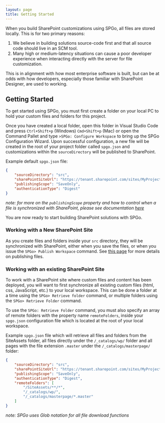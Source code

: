 ```yaml
---
layout: page
title: Getting Started
---
```


When you build SharePoint customizations using SPGo, all files are stored locally. This is for two primary reasons:
1. We believe in building solutions source-code first and that all source code should live in an SCM tool.
2. Many high or medium-latency situations can cause a poor developer experience when interacting directly with the server for file customization.

This is in alignment with how most enterprise software is built, but can be at odds with how developers, especially those familiar with SharePoint Designer, are used to working.

## Getting Started
To get started using SPGo, you must first create a folder on your local PC to hold your custom files and folders for this project.

Once you have created a local folder, open this folder in Visual Studio Code and press `Ctrl+Shift+p` (Windows) `Cmd+Shift+p` (Mac) or open the Command Pallet and type `>SPGo: Configure Workspace` to bring up the SPGo Configuration Wizard. Upon successful configuration, a new file will be created in the root of your project folder called `spgo.json` and customizations within the `sourceDirectory` will be published to SharePoint. 

Example default `spgo.json` file:
```json
{
    "sourceDirectory": "src",
    "sharePointSiteUrl": "https://tenant.sharepoint.com/sites/MyProject",
    "publishingScope": "SaveOnly",
    "authenticationType": "Digest"
} 
```
_note: for more on the `publishingScope` property and how to control when a file is synchronized with SharePoint, please see documentation [here](https://github.com/readysitego/spgo/wiki/Synchronizing-Files-with-SharePoint)_

You are now ready to start building SharePoint solutions with SPGo.

### Working with a New SharePoint Site
As you create files and folders inside your `src` directory, they will be synchronized with SharePoint, either when you save the files, or when you issue the `SPGo> Publish Workspace` command. See [this page](https://github.com/readysitego/spgo/wiki/Synchronizing-Files-with-SharePoint) for more details on publishing files.


### Working with an existing SharePoint Site
To work with a SharePoint site where custom files and content has been deployed, you will want to first synchronize all existing custom files (html, css, JavaScript, etc.) to your local workspace. This can be done a folder at a time using the `SPGo> Retrieve folder` command, or multiple folders using the `SPGo> Retrieve Folder` command.

To use the `SPGo: Retrieve Folder` command, you must also specify an array of remote folders with the property name `remoteFolders`, inside your `spgo.json` configuration file which is located at the root of your local workspace.

Example `spgo.json` file which will retrieve all files and folders from the SiteAssets folder, all files directly under the `/_catalogs/wp/` folder and all pages with the file extension `.master` under the `/_catalogs/masterpage/` folder:
```json
{
    "sourceDirectory": "src",
    "sharePointSiteUrl": "https://tenant.sharepoint.com/sites/MyProject",
    "publishingScope": "SaveOnly",
    "authenticationType": "Digest",
    "remoteFolders": [
        "/SiteAssets/**/*",
        "/_catalogs/wp/",
        "/_catalogs/masterpage/*.master"
    ]
} 
```

_note: SPGo uses Glob notation for all file download functions_